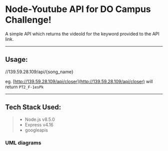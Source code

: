 Node-Youtube API for DO Campus Challenge!
===================


A simple API which returns the videoId for the keyword provided to the API link.

----------


Usage:
-------------

//139.59.28.109/api/{song_name}

>

eg. [http://139.59.28.109/api/closer](http://139.59.28.109/api/closer) will return `PT2_F-1esPk`

----------


Tech Stack Used:
-------------



> 

> - Node.js v8.5.0
> - Express v4.16
> - googleapis



### UML diagrams

